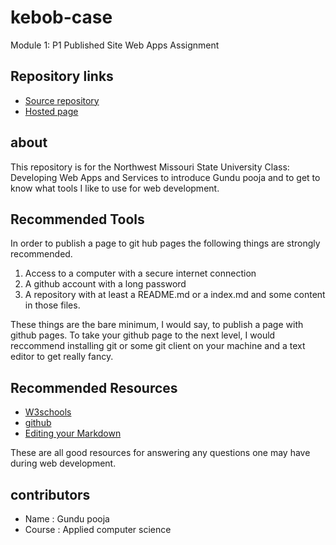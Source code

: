 # kebob-case
  Module 1: P1 Published Site Web Apps Assignment

## Repository links
- [Source repository](https://github.com/GUNDUPOOJA/kebob-case)
- [Hosted page](https://github.com/GUNDUPOOJA/kebob-case/edit/master/README.md)

## about
This repository is for the Northwest Missouri State University Class: Developing Web Apps and Services to introduce Gundu pooja and to get to know what tools I like to use for web development.

## Recommended Tools
In order to publish a page to git hub pages the following things are strongly recommended.

1. Access to a computer with a secure internet connection
1. A github account with a long password
1. A repository with at least a README.md or a index.md and some content in those files.

 These things are the bare minimum, I would say, to publish a page with github pages. To take your github page to the next level, I would reccommend installing git or some git client on your machine and a text editor to get really fancy.

## Recommended Resources
- [W3schools](https://www.w3schools.com)
- [github](https://github.com)
- [Editing your Markdown](https://guides.github.com/features/mastering-markdown/)

 These are all good resources for answering any questions one may have during web development.

## contributors
- Name : Gundu pooja
- Course : Applied computer science





